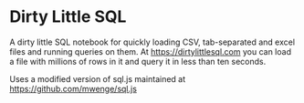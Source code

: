 # Dirty Little SQL
A dirty little SQL notebook for quickly loading CSV, tab-separated and excel files and running queries on them. At https://dirtylittlesql.com you can load
a file with millions of rows in it and query it in less than ten seconds.

Uses a modified version of sql.js maintained at https://github.com/mwenge/sql.js

